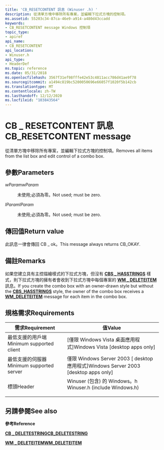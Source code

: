 ```yaml
---
title: 'CB_RESETCONTENT 訊息 (Winuser .h) '
description: 從清單方塊中移除所有專案，並編輯下拉式方塊的控制項。
ms.assetid: 55203c34-87ca-46e9-a914-a480d43ccadd
keywords:
- CB_RESETCONTENT message Windows 控制項
topic_type:
- apiref
api_name:
- CB_RESETCONTENT
api_location:
- Winuser.h
api_type:
- HeaderDef
ms.topic: reference
ms.date: 05/31/2018
ms.openlocfilehash: 3567f31ef98fffe42e53c4811acc786d41ae9f78
ms.sourcegitcommit: a1494c819bc5200050696e66057f1020f5b142cb
ms.translationtype: MT
ms.contentlocale: zh-TW
ms.lasthandoff: 12/12/2020
ms.locfileid: "103843564"
---
```

# <a name="cb_resetcontent-message"></a><span data-ttu-id="988fb-104">CB \_ RESETCONTENT 訊息</span><span class="sxs-lookup"><span data-stu-id="988fb-104">CB\_RESETCONTENT message</span></span>

<span data-ttu-id="988fb-105">從清單方塊中移除所有專案，並編輯下拉式方塊的控制項。</span><span class="sxs-lookup"><span data-stu-id="988fb-105">Removes all items from the list box and edit control of a combo box.</span></span>

## <a name="parameters"></a><span data-ttu-id="988fb-106">參數</span><span class="sxs-lookup"><span data-stu-id="988fb-106">Parameters</span></span>

<dl> <dt>

<span data-ttu-id="988fb-107">*wParam*</span><span class="sxs-lookup"><span data-stu-id="988fb-107">*wParam*</span></span> 
</dt> <dd>

<span data-ttu-id="988fb-108">未使用;必須為零。</span><span class="sxs-lookup"><span data-stu-id="988fb-108">Not used; must be zero.</span></span>

</dd> <dt>

<span data-ttu-id="988fb-109">*lParam*</span><span class="sxs-lookup"><span data-stu-id="988fb-109">*lParam*</span></span> 
</dt> <dd>

<span data-ttu-id="988fb-110">未使用;必須為零。</span><span class="sxs-lookup"><span data-stu-id="988fb-110">Not used; must be zero.</span></span>

</dd> </dl>

## <a name="return-value"></a><span data-ttu-id="988fb-111">傳回值</span><span class="sxs-lookup"><span data-stu-id="988fb-111">Return value</span></span>

<span data-ttu-id="988fb-112">此訊息一律會傳回 CB \_ ok。</span><span class="sxs-lookup"><span data-stu-id="988fb-112">This message always returns CB\_OKAY.</span></span>

## <a name="remarks"></a><span data-ttu-id="988fb-113">備註</span><span class="sxs-lookup"><span data-stu-id="988fb-113">Remarks</span></span>

<span data-ttu-id="988fb-114">如果您建立具有主控描繪樣式的下拉式方塊，但沒有 [**CBS \_ HASSTRINGS**](combo-box-styles.md) 樣式，則下拉式方塊的擁有者會收到下拉式方塊中每個專案的 [**WM \_ DELETEITEM**](wm-deleteitem.md) 訊息。</span><span class="sxs-lookup"><span data-stu-id="988fb-114">If you create the combo box with an owner-drawn style but without the [**CBS\_HASSTRINGS**](combo-box-styles.md) style, the owner of the combo box receives a [**WM\_DELETEITEM**](wm-deleteitem.md) message for each item in the combo box.</span></span>

## <a name="requirements"></a><span data-ttu-id="988fb-115">規格需求</span><span class="sxs-lookup"><span data-stu-id="988fb-115">Requirements</span></span>



| <span data-ttu-id="988fb-116">需求</span><span class="sxs-lookup"><span data-stu-id="988fb-116">Requirement</span></span> | <span data-ttu-id="988fb-117">值</span><span class="sxs-lookup"><span data-stu-id="988fb-117">Value</span></span> |
|-------------------------------------|----------------------------------------------------------------------------------------------------------|
| <span data-ttu-id="988fb-118">最低支援的用戶端</span><span class="sxs-lookup"><span data-stu-id="988fb-118">Minimum supported client</span></span><br/> | <span data-ttu-id="988fb-119">\[僅限 Windows Vista 桌面應用程式\]</span><span class="sxs-lookup"><span data-stu-id="988fb-119">Windows Vista \[desktop apps only\]</span></span><br/>                                                           |
| <span data-ttu-id="988fb-120">最低支援的伺服器</span><span class="sxs-lookup"><span data-stu-id="988fb-120">Minimum supported server</span></span><br/> | <span data-ttu-id="988fb-121">僅限 Windows Server 2003 \[ desktop 應用程式\]</span><span class="sxs-lookup"><span data-stu-id="988fb-121">Windows Server 2003 \[desktop apps only\]</span></span><br/>                                                     |
| <span data-ttu-id="988fb-122">標頭</span><span class="sxs-lookup"><span data-stu-id="988fb-122">Header</span></span><br/>                   | <dl> <span data-ttu-id="988fb-123"><dt>Winuser (包含) 的 Windows。h </dt></span><span class="sxs-lookup"><span data-stu-id="988fb-123"><dt>Winuser.h (include Windows.h)</dt></span></span> </dl> |



## <a name="see-also"></a><span data-ttu-id="988fb-124">另請參閱</span><span class="sxs-lookup"><span data-stu-id="988fb-124">See also</span></span>

<dl> <dt>

<span data-ttu-id="988fb-125">**參考**</span><span class="sxs-lookup"><span data-stu-id="988fb-125">**Reference**</span></span>
</dt> <dt>

[<span data-ttu-id="988fb-126">**CB \_ DELETESTRING**</span><span class="sxs-lookup"><span data-stu-id="988fb-126">**CB\_DELETESTRING**</span></span>](cb-deletestring.md)
</dt> <dt>

[<span data-ttu-id="988fb-127">**WM \_ DELETEITEM**</span><span class="sxs-lookup"><span data-stu-id="988fb-127">**WM\_DELETEITEM**</span></span>](wm-deleteitem.md)
</dt> </dl>

 

 





